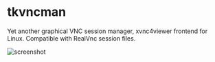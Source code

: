 # tkvncman
Yet another graphical VNC session manager, xvnc4viewer frontend for Linux. 
Compatible with RealVnc session files.

![screenshot](http://i.imgur.com/q8ZwUFD.png)
